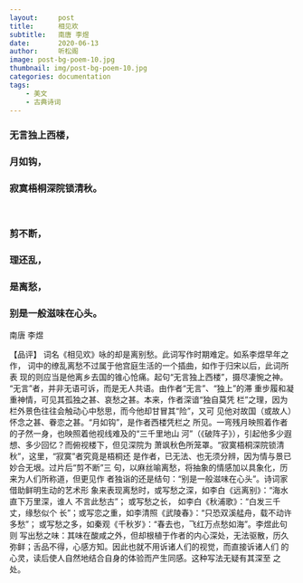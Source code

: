 ```yaml
---
layout:     post
title:      相见欢
subtitle:   南唐 李煜
date:       2020-06-13
author:     听松阁
image: post-bg-poem-10.jpg
thumbnail: img/post-bg-poem-10.jpg
categories: documentation
tags:
    - 美文
    - 古典诗词
---
```



### 无言独上西楼， 
### 月如钩， 
### 寂寞梧桐深院锁清秋。
&nbsp;
### 剪不断， 
### 理还乱， 
### 是离愁，
### 别是一般滋味在心头。


南唐 李煜


【品评】 
词名《相见欢》咏的却是离别愁。此词写作时期难定。如系李煜早年之作， 
词中的缭乱离愁不过属于他宫庭生活的一个插曲，如作于归宋以后，此词所表 
现的则应当是他离乡去国的锥心怆痛。起句“无言独上西楼”，摄尽凄惋之神。 
“无言”者，并非无语可诉，而是无人共语。由作者“无言”、“独上”的滞 
重步履和凝重神情，可见其孤独之甚、哀愁之甚。本来，作者深谙“独自莫凭 
栏”之理，因为栏外景色往往会触动心中愁思，而今他却甘冒其“险”，又可 
见他对故国（或故人）怀念之甚、眷恋之甚。“月如钩”，是作者西楼凭栏之 
所见。一弯残月映照着作者的孑然一身，也映照着他视线难及的“三千里地山 
河”（《破阵子》），引起他多少遐想、多少回忆？而俯视楼下，但见深院为 
萧飒秋色所笼罩。“寂寞梧桐深院锁清秋”，这里，“寂寞”者究竟是梧桐还 
是作者，已无法、也无须分辨，因为情与景已妙合无垠。过片后“剪不断”三 
句，以麻丝喻离愁，将抽象的情感加以具象化，历来为人们所称道，但更见作 
者独诣的还是结句：“别是一般滋味在心头”。诗词家借助鲜明生动的艺术形 
象来表现离愁时，或写愁之深，如李白《远离别》：“海水直下万里深，谁人 
不言此愁古”； 或写愁之长， 如李白《秋浦歌》：“白发三千丈，缘愁似个 
长”；或写恋之重，如李清照《武陵春》：“只恐双溪艋舟，载不动许多愁”； 
或写愁之多，如秦观《千秋岁》：“春去也，飞红万点愁如海”。李煜此句则 
写出愁之味：其味在酸咸之外，但却根植于作者的内心深处，无法驱散，历久 
弥鲜；舌品不得，心感方知。因此也就不用诉诸人们的视觉，而直接诉诸人们 
的心灵，读后使人自然地结合自身的体验而产生同感。这种写法无疑有其深至 
之处。 

